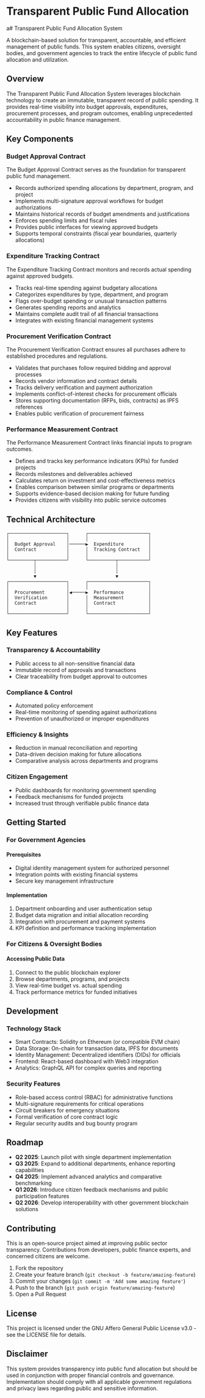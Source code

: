 # Transparent Public Fund Allocation
 
a# Transparent Public Fund Allocation System

A blockchain-based solution for transparent, accountable, and efficient management of public funds. This system enables citizens, oversight bodies, and government agencies to track the entire lifecycle of public fund allocation and utilization.

## Overview

The Transparent Public Fund Allocation System leverages blockchain technology to create an immutable, transparent record of public spending. It provides real-time visibility into budget approvals, expenditures, procurement processes, and program outcomes, enabling unprecedented accountability in public finance management.

## Key Components

### Budget Approval Contract

The Budget Approval Contract serves as the foundation for transparent public fund management.

- Records authorized spending allocations by department, program, and project
- Implements multi-signature approval workflows for budget authorizations
- Maintains historical records of budget amendments and justifications
- Enforces spending limits and fiscal rules
- Provides public interfaces for viewing approved budgets
- Supports temporal constraints (fiscal year boundaries, quarterly allocations)

### Expenditure Tracking Contract

The Expenditure Tracking Contract monitors and records actual spending against approved budgets.

- Tracks real-time spending against budgetary allocations
- Categorizes expenditures by type, department, and program
- Flags over-budget spending or unusual transaction patterns
- Generates spending reports and analytics
- Maintains complete audit trail of all financial transactions
- Integrates with existing financial management systems

### Procurement Verification Contract

The Procurement Verification Contract ensures all purchases adhere to established procedures and regulations.

- Validates that purchases follow required bidding and approval processes
- Records vendor information and contract details
- Tracks delivery verification and payment authorization
- Implements conflict-of-interest checks for procurement officials
- Stores supporting documentation (RFPs, bids, contracts) as IPFS references
- Enables public verification of procurement fairness

### Performance Measurement Contract

The Performance Measurement Contract links financial inputs to program outcomes.

- Defines and tracks key performance indicators (KPIs) for funded projects
- Records milestones and deliverables achieved
- Calculates return on investment and cost-effectiveness metrics
- Enables comparison between similar programs or departments
- Supports evidence-based decision making for future funding
- Provides citizens with visibility into public service outcomes

## Technical Architecture

```
┌─────────────────────┐      ┌──────────────────────┐
│                     │      │                      │
│  Budget Approval    │──────▶  Expenditure         │
│  Contract           │      │  Tracking Contract   │
│                     │      │                      │
└─────────┬───────────┘      └──────────┬───────────┘
          │                             │
          │                             │
          ▼                             ▼
┌─────────────────────┐      ┌──────────────────────┐
│                     │      │                      │
│  Procurement        │◀─────▶  Performance         │
│  Verification       │      │  Measurement         │
│  Contract           │      │  Contract            │
│                     │      │                      │
└─────────────────────┘      └──────────────────────┘
```

## Key Features

### Transparency & Accountability
- Public access to all non-sensitive financial data
- Immutable record of approvals and transactions
- Clear traceability from budget approval to outcomes

### Compliance & Control
- Automated policy enforcement
- Real-time monitoring of spending against authorizations
- Prevention of unauthorized or improper expenditures

### Efficiency & Insights
- Reduction in manual reconciliation and reporting
- Data-driven decision making for future allocations
- Comparative analysis across departments and programs

### Citizen Engagement
- Public dashboards for monitoring government spending
- Feedback mechanisms for funded projects
- Increased trust through verifiable public finance data

## Getting Started

### For Government Agencies

#### Prerequisites
- Digital identity management system for authorized personnel
- Integration points with existing financial systems
- Secure key management infrastructure

#### Implementation
1. Department onboarding and user authentication setup
2. Budget data migration and initial allocation recording
3. Integration with procurement and payment systems
4. KPI definition and performance tracking implementation

### For Citizens & Oversight Bodies

#### Accessing Public Data
1. Connect to the public blockchain explorer
2. Browse departments, programs, and projects
3. View real-time budget vs. actual spending
4. Track performance metrics for funded initiatives

## Development

### Technology Stack
- Smart Contracts: Solidity on Ethereum (or compatible EVM chain)
- Data Storage: On-chain for transaction data, IPFS for documents
- Identity Management: Decentralized identifiers (DIDs) for officials
- Frontend: React-based dashboard with Web3 integration
- Analytics: GraphQL API for complex queries and reporting

### Security Features
- Role-based access control (RBAC) for administrative functions
- Multi-signature requirements for critical operations
- Circuit breakers for emergency situations
- Formal verification of core contract logic
- Regular security audits and bug bounty program

## Roadmap

- **Q2 2025**: Launch pilot with single department implementation
- **Q3 2025**: Expand to additional departments, enhance reporting capabilities
- **Q4 2025**: Implement advanced analytics and comparative benchmarking
- **Q1 2026**: Introduce citizen feedback mechanisms and public participation features
- **Q2 2026**: Develop interoperability with other government blockchain solutions

## Contributing

This is an open-source project aimed at improving public sector transparency. Contributions from developers, public finance experts, and concerned citizens are welcome.

1. Fork the repository
2. Create your feature branch (`git checkout -b feature/amazing-feature`)
3. Commit your changes (`git commit -m 'Add some amazing feature'`)
4. Push to the branch (`git push origin feature/amazing-feature`)
5. Open a Pull Request

## License

This project is licensed under the GNU Affero General Public License v3.0 - see the LICENSE file for details.

## Disclaimer

This system provides transparency into public fund allocation but should be used in conjunction with proper financial controls and governance. Implementation should comply with all applicable government regulations and privacy laws regarding public and sensitive information.
